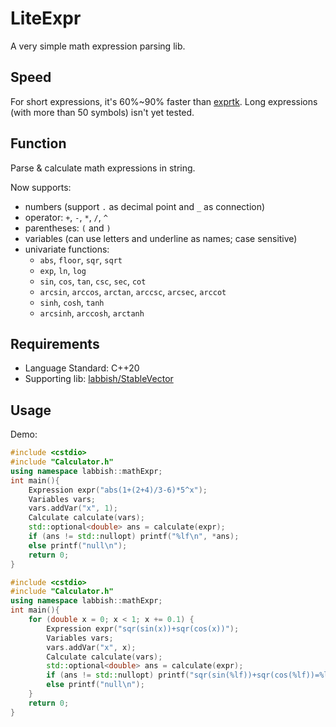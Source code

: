 # LiteExpr
A very simple math expression parsing lib.

## Speed
For short expressions, it's 60%~90% faster than [exprtk](https://github.com/ArashPartow/exprtk).
Long expressions (with more than 50 symbols) isn't yet tested.

## Function
Parse & calculate math expressions in string.

Now supports:
* numbers (support `.` as decimal point and `_` as connection)
* operator: `+`, `-`, `*`, `/`, `^`
* parentheses: `(` and `)`
* variables (can use letters and underline as names; case sensitive)
* univariate functions:
  * `abs`, `floor`, `sqr`, `sqrt`
  * `exp`, `ln`, `log`
  * `sin`, `cos`, `tan`, `csc`, `sec`, `cot`
  * `arcsin`, `arccos`, `arctan`, `arccsc`, `arcsec`, `arccot`
  * `sinh`, `cosh`, `tanh`
  * `arcsinh`, `arccosh`, `arctanh`

## Requirements
* Language Standard: C++20
* Supporting lib: [labbish/StableVector](https://github.com/labbish/StableVector)

## Usage
Demo:

```cpp
#include <cstdio>
#include "Calculator.h"
using namespace labbish::mathExpr;
int main(){
	Expression expr("abs(1+(2+4)/3-6)*5^x");
	Variables vars;
	vars.addVar("x", 1);
	Calculate calculate(vars);
	std::optional<double> ans = calculate(expr);
	if (ans != std::nullopt) printf("%lf\n", *ans);
	else printf("null\n");
	return 0;
}
```

```cpp
#include <cstdio>
#include "Calculator.h"
using namespace labbish::mathExpr;
int main(){
	for (double x = 0; x < 1; x += 0.1) {
		Expression expr("sqr(sin(x))+sqr(cos(x))");
		Variables vars;
		vars.addVar("x", x);
		Calculate calculate(vars);
		std::optional<double> ans = calculate(expr);
		if (ans != std::nullopt) printf("sqr(sin(%lf))+sqr(cos(%lf))=%lf\n", x, x, *ans);
		else printf("null\n");
	}
	return 0;
}
```

